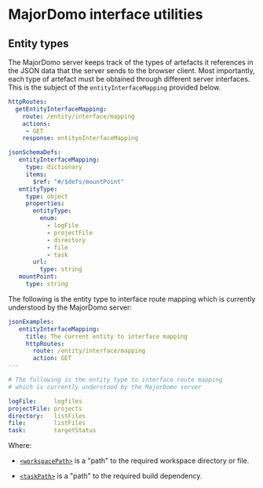 # MajorDomo interface utilities

<!-- toc -->

## Entity types

The MajorDomo server keeps track of the types of artefacts it references 
in the JSON data that the server sends to the browser client. Most 
importantly, each type of artefact must be obtained through different 
server interfaces. This is the subject of the `entityInterfaceMapping` 
provided below. 

```yaml
httpRoutes:
  getEntityInterfaceMapping:
    route: /entity/interface/mapping
    actions:
     - GET
    response: entityeInterfaceMapping
```

```yaml
jsonSchemaDefs:
   entityInterfaceMapping:
     type: dictionary
     items:
       $ref: "#/$defs/mountPoint"
   entityType:
     type: object
     properties:
       entityType:
         enum:
           - logFile
           - projectFile
           - directory
           - file
           - task
       url:
         type: string
   mountPoint:
     type: string
```

The following is the entity type to interface route mapping which is 
currently understood by the MajorDomo server:

```yaml
jsonExamples:
   entityInterfaceMapping:
     title: The current entity to interface mapping
     httpRoutes:
       route: /entity/interface/mapping
       action: GET
---

# The following is the entity type to interface route mapping
# which is currently understood by the MajorDomo server

logFile:     logfiles
projectFile: projects
directory:   listFiles
file:        listFiles
task:        targetStatus

``` 

Where: 

- [`<workspacePath>`](Files.md#workspace-paths) is a "path" to the 
  required workspace directory or file. 

- [`<taskPath>`](Build.md#task-paths) is a "path" to the required build 
  dependency. 